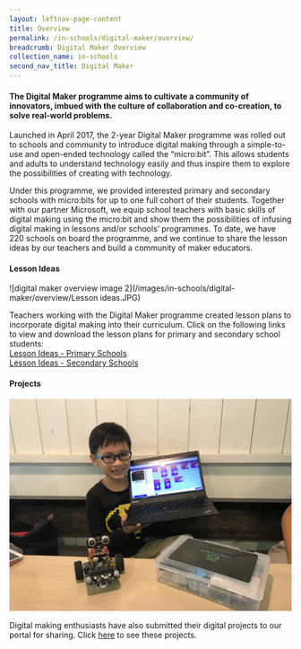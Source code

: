 ```yaml
---
layout: leftnav-page-content
title: Overview
permalink: /in-schools/digital-maker/overview/
breadcrumb: Digital Maker Overview
collection_name: in-schools
second_nav_title: Digital Maker
---
```


#### The Digital Maker programme aims to cultivate a community of innovators, imbued with the culture of collaboration and co-creation, to solve real-world problems. 


Launched in April 2017, the 2-year Digital Maker programme was rolled out to schools and community to introduce digital making through a simple-to-use and open-ended technology called the “micro:bit”. This allows students and adults to understand technology easily and thus inspire them to explore the possibilities of creating with technology. 
 

Under this programme, we provided interested primary and secondary schools with micro:bits for up to one full cohort of their students. Together with our partner Microsoft, we equip school teachers with basic skills of digital making using the micro:bit and show them the possibilities of infusing digital making in lessons and/or schools’ programmes.  To date, we have 220 schools on board the programme, and we continue to share the lesson ideas by our teachers and build a community of maker educators.

#### Lesson Ideas

![digital maker overview image 2](/images/in-schools/digital-maker/overview/Lesson ideas.JPG)


Teachers working with the Digital Maker programme created lesson plans to incorporate digital making into their curriculum. Click on the following links to view and download the lesson plans for primary and secondary school students:<br>
[Lesson Ideas - Primary Schools](/in-schools/digital-maker/lesson-ideas-primary/)<br> 
[Lesson Ideas - Secondary Schools](/in-schools/digital-maker/lesson-ideas-secondary/)<br>


#### Projects

![digital maker overview image 3](/images/in-schools/digital-maker/overview/digital-maker-overview3.JPG)

Digital making enthusiasts have also submitted their digital projects to our portal for sharing. Click [here](/in-schools/digital-maker/projects/) to see these projects. 


